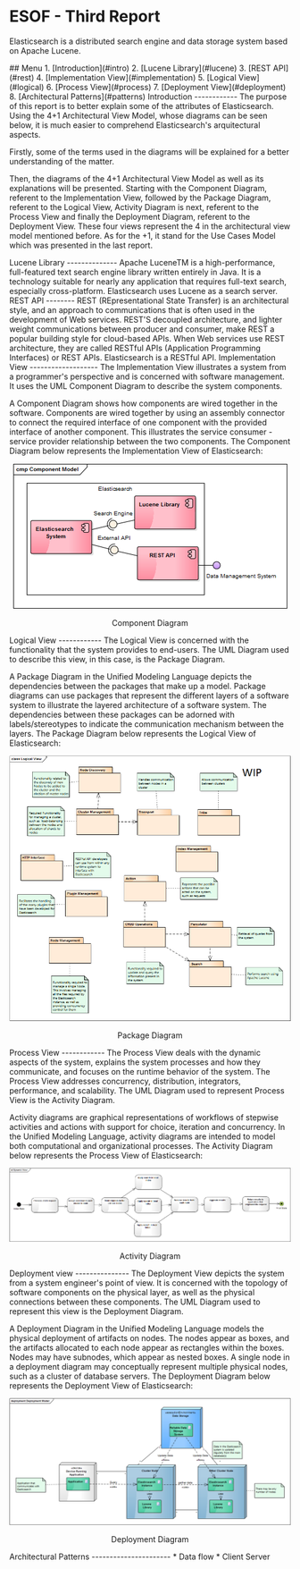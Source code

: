 ESOF - Third Report
====================
Elasticsearch is a distributed search engine and data storage system based on Apache Lucene.

<a name="index"/>
## Menu
1. [Introduction](#intro)
2. [Lucene Library](#lucene)
3. [REST API](#rest)
4. [Implementation View](#implementation)
5. [Logical View](#logical)
6. [Process View](#process)
7. [Deployment View](#deployment)
8. [Architectural Patterns](#patterns)

<a name="intro" />
Introduction
------------
The purpose of this report is to better explain some of the attributes of Elasticsearch. Using the 4+1 Architectural View Model, whose diagrams can be seen below, it is much easier to comprehend Elasticsearch's arquitectural aspects.

Firstly, some of the terms used in the diagrams will be explained for a better understanding of the matter.

Then, the diagrams of the 4+1 Architectural View Model as well as its explanations will be presented. Starting with the Component Diagram, referent to the Implementation View, followed by the Package Diagram, referent to the Logical View, Activity Diagram is next, referent to the Process View and finally the Deployment Diagram, referent to the Deployment View. These four views represent the 4 in the architectural view model mentioned before. As for the +1, it stand for the Use Cases Model which was presented in the last report.

<a name="lucene" />
Lucene Library
--------------
Apache LuceneTM is a high-performance, full-featured text search engine library written entirely in Java. It is a technology suitable for nearly any application that requires full-text search, especially cross-platform.
Elasticsearch uses Lucene as a search server.

<a name="rest" />
REST API
--------
REST (REpresentational State Transfer) is an architectural style, and an approach to communications that is often used in the development of Web services.
REST'S decoupled architecture, and lighter weight communications between producer and consumer, make REST a popular building style for cloud-based APIs. When Web services use REST architecture, they are called RESTful APIs (Application Programming Interfaces) or REST APIs. Elasticsearch is a RESTful API.

<a name="implementation" />
Implementation View
-------------------
The Implementation View illustrates a system from a programmer's perspective and is concerned with software management. It uses the UML Component Diagram to describe the system components.

A Component Diagram shows how components are wired together in the software. Components are wired together by using an assembly connector to connect the required interface of one component with the provided interface of another component. This illustrates the service consumer - service provider relationship between the two components.
The Component Diagram below represents the Implementation View of Elasticsearch: 
<p align="center">
  <img src="images/component.PNG" >
    <span class="caption">
      <p align="center">Component Diagram</p>
    </span>
</p>
<a name="logical"/>
Logical View
------------
The Logical View is concerned with the functionality that the system provides to end-users. The UML Diagram used to describe this view, in this case, is the Package Diagram. 

A Package Diagram in the Unified Modeling Language depicts the dependencies between the packages that make up a model. Package diagrams can use packages that represent the different layers of a software system to illustrate the layered architecture of a software system. The dependencies between these packages can be adorned with labels/stereotypes to indicate the communication mechanism between the layers.
The Package Diagram below represents the Logical View of Elasticsearch:
<p align="center">
  <img src="images/package.png" >
    <span class="caption">
      <p align="center">Package Diagram</p>
    </span>
</p>
<a name="process"/>
Process View
------------
The Process View deals with the dynamic aspects of the system, explains the system processes and how they communicate, and focuses on the runtime behavior of the system. The Process View addresses concurrency, distribution, integrators, performance, and scalability. The UML Diagram used to represent Process View is the Activity Diagram.

Activity diagrams are graphical representations of workflows of stepwise activities and actions with support for choice, iteration and concurrency. In the Unified Modeling Language, activity diagrams are intended to model both computational and organizational processes. 
The Activity Diagram below represents the Process View of Elasticsearch:
<p align="center">
  <img src="images/process.PNG" >
    <span class="caption">
      <p align="center">Activity Diagram</p>
    </span>
</p>
<a name="deployment"/>
Deployment view
---------------
The Deployment View depicts the system from a system engineer's point of view. It is concerned with the topology of software components on the physical layer, as well as the physical connections between these components. The UML Diagram used to represent this view is the Deployment Diagram.

A Deployment Diagram in the Unified Modeling Language models the physical deployment of artifacts on nodes. The nodes appear as boxes, and the artifacts allocated to each node appear as rectangles within the boxes. Nodes may have subnodes, which appear as nested boxes. A single node in a deployment diagram may conceptually represent multiple physical nodes, such as a cluster of database servers.
The Deployment Diagram below represents the Deployment View of Elasticsearch:
<p align="center">
  <img src="images/deployment.PNG">
  <span class="caption">
      <p align="center">Deployment Diagram</p>
  </span>
</p>

<a name="patterns"/>
Architectural Patterns
----------------------
* Data flow
* Client Server